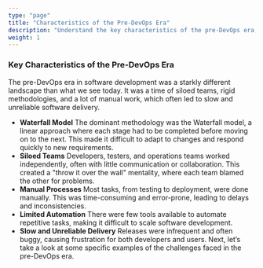 ```yaml
---
type: "page"
title: "Characteristics of the Pre-DevOps Era"
description: "Understand the key characteristics of the pre-DevOps era, including the challenges and limitations of traditional IT operations."
weight: 1
---
```


### Key Characteristics of the Pre-DevOps Era

The pre-DevOps era in software development was a starkly different landscape than what we see today. It was a time of siloed teams, rigid methodologies, and a lot of manual work, which often led to slow and unreliable software delivery.


- **Waterfall Model**
   The dominant methodology was the Waterfall model, a linear approach where each stage had to be completed before moving on to the next. This made it difficult to adapt to changes and respond quickly to new requirements.
- **Siloed Teams**
   Developers, testers, and operations teams worked independently, often with little communication or collaboration. This created a "throw it over the wall" mentality, where each team blamed the other for problems.
- **Manual Processes**
   Most tasks, from testing to deployment, were done manually. This was time-consuming and error-prone, leading to delays and inconsistencies.
- **Limited Automation**
   There were few tools available to automate repetitive tasks, making it difficult to scale software development.
- **Slow and Unreliable Delivery**
    Releases were infrequent and often buggy, causing frustration for both developers and users.
Next, let’s take a look at some specific examples of the challenges faced in the pre-DevOps era.